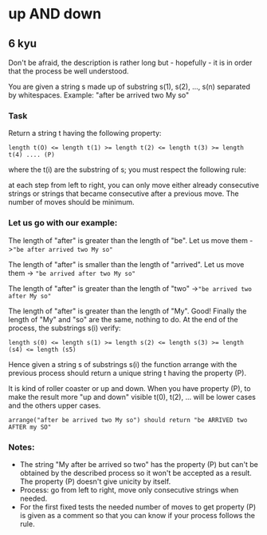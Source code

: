 # up AND down
## 6 kyu

Don't be afraid, the description is rather long but - hopefully - it is in order that the process be well understood.

You are given a string s made up of substring s(1), s(2), ..., s(n) separated by whitespaces. Example: "after be arrived two My so"

### Task

Return a string t having the following property:
```
length t(O) <= length t(1) >= length t(2) <= length t(3) >= length t(4) .... (P)
```

where the t(i) are the substring of s; you must respect the following rule:

at each step from left to right, you can only move either already consecutive strings or strings that became consecutive after a previous move. The number of moves should be minimum.

### Let us go with our example:

The length of "after" is greater than the length of "be". Let us move them ->```"be after arrived two My so"```

The length of "after" is smaller than the length of "arrived". Let us move them -> ```"be arrived after two My so"```

The length of "after" is greater than the length of "two" ->```"be arrived two after My so"```

The length of "after" is greater than the length of "My". Good! Finally the length of "My" and "so" are the same, nothing to do. At the end of the process, the substrings s(i) verify:
```
length s(0) <= length s(1) >= length s(2) <= length s(3) >= length (s4) <= length (s5)
```
Hence given a string s of substrings s(i) the function arrange with the previous process should return a unique string t having the property (P).

It is kind of roller coaster or up and down. When you have property (P), to make the result more "up and down" visible t(0), t(2), ... will be lower cases and the others upper cases.
```
arrange("after be arrived two My so") should return "be ARRIVED two AFTER my SO"
```
### Notes:

- The string "My after be arrived so two" has the property (P) but can't be obtained by the described process so it won't be accepted as a result. The property (P) doesn't give unicity by itself.
- Process: go from left to right, move only consecutive strings when needed.
- For the first fixed tests the needed number of moves to get property (P) is given as a comment so that you can know if your process follows the rule.

